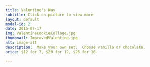 ```yaml
---
title: Valentine's Day
subtitle: Click on picture to view more
layout: default
modal-id: 2
date: 2015-07-17
img: ValentineCookieCollage.jpg
thumbnail: ImprovedValentine.jpg
alt: image-alt
description:  Make your own set.  Choose vanilla or chocolate.
price: $12 for 7, $20 for 12, $25 for 16

---
```

